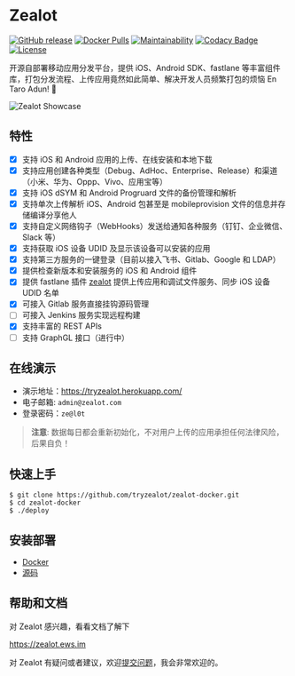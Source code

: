 # Zealot

[![GitHub release](https://img.shields.io/github/v/release/tryzealot/zealot?include_prereleases)](https://github.com/tryzealot/zealot/blob/develop/CHANGELOG.md)
[![Docker Pulls](https://img.shields.io/docker/pulls/tryzealot/zealot.svg)](https://hub.docker.com/r/tryzealot/zealot/)
[![Maintainability](https://codeclimate.com/github/tryzealot/zealot/badges/gpa.svg)](https://codeclimate.com/github/tryzealot/zealot)
[![Codacy Badge](https://api.codacy.com/project/badge/Grade/bcff7d9de5ba48528bc80aa01bd525c6)](https://www.codacy.com/manual/icyleaf/zealot)
[![License](https://img.shields.io/github/license/tryzealot/zealot)](LICENSE)

开源自部署移动应用分发平台，提供 iOS、Android SDK、fastlane 等丰富组件库，打包分发流程、上传应用竟然如此简单、解决开发人员频繁打包的烦恼 En Taro Adun! 🖖

![Zealot Showcase](https://zealot.ews.im/_media/showcase.png)
## 特性

- [x] 支持 iOS 和 Android 应用的上传、在线安装和本地下载
- [x] 支持应用创建各种类型（Debug、AdHoc、Enterprise、Release）和渠道（小米、华为、Oppp、Vivo、应用宝等）
- [x] 支持 iOS dSYM 和 Android Progruard 文件的备份管理和解析
- [x] 支持单次上传解析 iOS、Android 包甚至是 mobileprovision 文件的信息并存储编译分享他人
- [x] 支持自定义网络钩子（WebHooks）发送给通知各种服务（钉钉、企业微信、Slack 等）
- [x] 支持获取 iOS 设备 UDID 及显示该设备可以安装的应用
- [x] 支持第三方服务的一键登录（目前以接入飞书、Gitlab、Google 和 LDAP）
- [x] 提供检查新版本和安装服务的 iOS 和 Android 组件
- [x] 提供 fastlane 插件 [zealot](https://github.com/tryzealot/fastlane-plugin-zealot) 提供上传应用和调试文件服务、同步 iOS 设备 UDID 名单
- [x] 可接入 Gitlab 服务直接挂钩源码管理
- [ ] 可接入 Jenkins 服务实现远程构建
- [x] 支持丰富的 REST APIs
- [ ] 支持 GraphGL 接口（进行中）

## 在线演示

- 演示地址：https://tryzealot.herokuapp.com/
- 电子邮箱: `admin@zealot.com`
- 登录密码：`ze@l0t`

> **注意**: 数据每日都会重新初始化，不对用户上传的应用承担任何法律风险，后果自负！

## 快速上手

```
$ git clone https://github.com/tryzealot/zealot-docker.git
$ cd zealot-docker
$ ./deploy
```

## 安装部署

- [Docker](https://zealot.ews.im/#/deployment)
- [源码](https://zealot.ews.im/#/development)

## 帮助和文档

对 Zealot 感兴趣，看看文档了解下

https://zealot.ews.im

对 Zealot 有疑问或者建议，欢迎[提交问题](https://github.com/tryzealot/zealot/issues/new)，我会非常欢迎的。